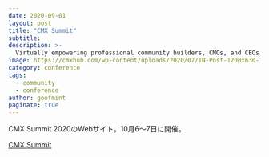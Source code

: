 ```yaml
---
date: 2020-09-01
layout: post
title: "CMX Summit"
subtitle: 
description: >-
  Virtually empowering professional community builders, CMOs, and CEOs over two days. Join us on October 6-7, 2020 for the biggest community conference. Ever.
image: https://cmxhub.com/wp-content/uploads/2020/07/IN-Post-1200x630-1.png
category: conference
tags:
  - community
  - conference
author: goofmint
paginate: true
---
```

CMX Summit 2020のWebサイト。10月6〜7日に開催。

[CMX Summit](https://cmxhub.com/summit2020/)
